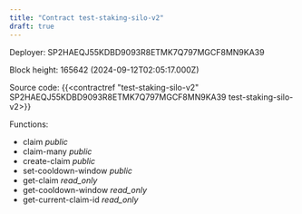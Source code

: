 ```yaml
---
title: "Contract test-staking-silo-v2"
draft: true
---
```

Deployer: SP2HAEQJ55KDBD9093R8ETMK7Q797MGCF8MN9KA39


 



Block height: 165642 (2024-09-12T02:05:17.000Z)

Source code: {{<contractref "test-staking-silo-v2" SP2HAEQJ55KDBD9093R8ETMK7Q797MGCF8MN9KA39 test-staking-silo-v2>}}

Functions:

* claim _public_
* claim-many _public_
* create-claim _public_
* set-cooldown-window _public_
* get-claim _read_only_
* get-cooldown-window _read_only_
* get-current-claim-id _read_only_
